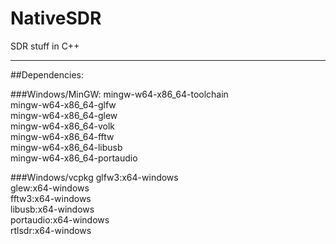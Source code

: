 # NativeSDR
SDR stuff in C++

---

##Dependencies:

###Windows/MinGW:
mingw-w64-x86_64-toolchain\
mingw-w64-x86_64-glfw\
mingw-w64-x86_64-glew\
mingw-w64-x86_64-volk\
mingw-w64-x86_64-fftw\
mingw-w64-x86_64-libusb\
mingw-w64-x86_64-portaudio

###Windows/vcpkg
glfw3:x64-windows\
glew:x64-windows\
fftw3:x64-windows\
libusb:x64-windows\
portaudio:x64-windows\
rtlsdr:x64-windows
